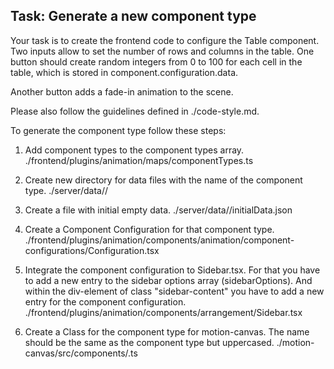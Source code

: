 ## Task: Generate a new component type

Your task is to create the frontend code to configure the Table component.
Two inputs allow to set the number of rows and columns in the table.
One button should create random integers from 0 to 100 for each cell in the table,
which is stored in component.configuration.data.

Another button adds a fade-in animation to the scene.


Please also follow the guidelines defined in ./code-style.md.

To generate the component type follow these steps:

1) Add component types to the component types array.
./frontend/plugins/animation/maps/componentTypes.ts

2) Create new directory for data files with the name of the component type.
./server/data/<componentType>/

3) Create a file with initial empty data.
./server/data/<componentType>/initialData.json

4) Create a Component Configuration for that component type.
./frontend/plugins/animation/components/animation/component-configurations/<componentType>Configuration.tsx

5) Integrate the component configuration to Sidebar.tsx.
For that you have to add a new entry to the sidebar options array (sidebarOptions).
And within the div-element of class "sidebar-content" you have to add a new entry for the component configuration.
./frontend/plugins/animation/components/arrangement/Sidebar.tsx

6) Create a Class for the component type for motion-canvas. The name should be the same as the component type but uppercased.
./motion-canvas/src/components/<componentType>.ts